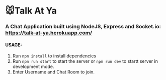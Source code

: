 # 🐭Talk At Ya

### A Chat Application built using NodeJS, Express and Socket.io: https://talk-at-ya.herokuapp.com/

#### USAGE:
  1. Run `npm install` to install dependencies
  2. Run `npm run start` to start the server or `npm run dev` to startt server in development mode.
  3. Enter Username and Chat Room to join.
